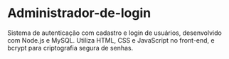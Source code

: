 # Administrador-de-login
Sistema de autenticação com cadastro e login de usuários, desenvolvido com Node.js e MySQL. Utiliza HTML, CSS e JavaScript no front-end, e bcrypt para criptografia segura de senhas.
